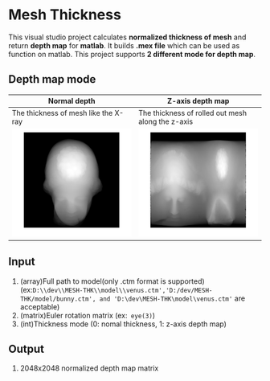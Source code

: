 # Mesh Thickness 

This visual studio project calculates **normalized thickness of mesh** and return **depth map** for **matlab**. It builds **.mex file**  which can be used as function on matlab.  This project supports **2 different mode for depth map**.
## Depth map mode
|Normal depth|Z-axis depth map  | 
|--|--|
|The thickness of mesh like the X-ray |The thickness of rolled out mesh along the z-axis|
|![the normal thickness](./img/normal.png)|![the z-axis thickness](./img/z-axis.png)|

## Input 
 1. (array)Full path to model(only .ctm format is supported)
(ex:`D:\\dev\\MESH-THK\\model\\venus.ctm','D:/dev/MESH-THK/model/bunny.ctm', and 'D:\dev\MESH-THK\model\venus.ctm'` are acceptable)
 2. (matrix)Euler rotation matrix 
(ex:` eye(3)`)
 3. (int)Thickness mode (0: nomal thickness, 1: z-axis depth map)

## Output

 1. 2048x2048 normalized depth map matrix